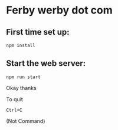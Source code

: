 # Ferby werby dot com

## First time set up:

```
npm install
```


## Start the web server:

```
npm run start
```

Okay thanks

To quit

```
Ctrl+C
```

(Not Command)
